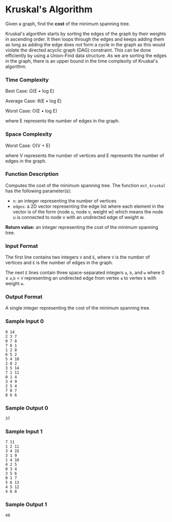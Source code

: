# Kruskal's Algorithm

Given a graph, find the **cost** of the minimum spanning tree.

Kruskal's algorithm starts by sorting the edges of the graph by their weights in ascending order. It then loops through the edges and keeps adding them as long as adding the edge does not form a cycle in the graph as this would violate the directed acyclic graph (DAG) constraint. This can be done efficiently by using a Union-Find data structure. As we are sorting the edges in the graph, there is an upper bound in the time complexity of Kruskal's algorithm.


### Time Complexity

Best Case: Ω(E • log E)

Average Case: θ(E • log E)

Worst Case: O(E • log E)

where E represents the number of edges in the graph.


### Space Complexity

Worst Case: O(V + E)

where V represents the number of vertices and E represents the number of edges in the graph.


### Function Description

Computes the cost of the minimum spanning tree. The function `mst_kruskal` has the following parameter(s):

* `n`: an integer representing the number of vertices
* `edges`: a 2D vector representing the edge list where each element in the vector is of the form {node u, node v, weight w} which means the node u is connected to node v with an undirected edge of weight w.

**Return value:** an integer representing the cost of the minimum spanning tree.


### Input Format

The first line contains two integers `V` and `E`, where `V` is the number of vertices and `E` is the number of edges in the graph.

The next `E` lines contain three space-separated integers `a`, `b`, and `w` where 0 ≤ `a`,`b` < `V` representing an undirected edge from vertex `a` to vertex `b` with weight `w`.


### Output Format

A single integer representing the cost of the minimum spanning tree.


### Sample Input 0

```
9 14
2 3 7
0 7 8
7 6 1
1 2 8
6 5 2
5 4 10
2 8 2
3 5 14
7 1 11
0 1 4
3 4 9
2 5 4
7 8 7
8 6 6
```

### Sample Output 0

```
37
```


### Sample Input 1

```
7 11
1 2 11
3 4 15
3 1 9
1 4 10
4 2 5
0 3 4
3 5 6
0 1 7
5 6 13
4 5 12
4 6 8
```

### Sample Output 1

```
40
```